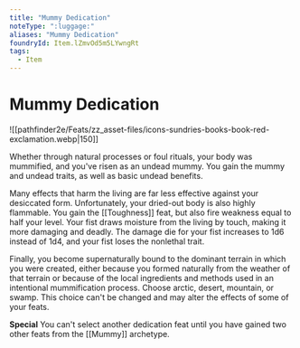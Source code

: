 ```yaml
---
title: "Mummy Dedication"
noteType: ":luggage:"
aliases: "Mummy Dedication"
foundryId: Item.lZmvOd5m5LYwngRt
tags:
  - Item
---
```


# Mummy Dedication
![[pathfinder2e/Feats/zz_asset-files/icons-sundries-books-book-red-exclamation.webp|150]]

Whether through natural processes or foul rituals, your body was mummified, and you've risen as an undead mummy. You gain the mummy and undead traits, as well as basic undead benefits.

Many effects that harm the living are far less effective against your desiccated form. Unfortunately, your dried-out body is also highly flammable. You gain the [[Toughness]] feat, but also fire weakness equal to half your level. Your fist draws moisture from the living by touch, making it more damaging and deadly. The damage die for your fist increases to 1d6 instead of 1d4, and your fist loses the nonlethal trait.

Finally, you become supernaturally bound to the dominant terrain in which you were created, either because you formed naturally from the weather of that terrain or because of the local ingredients and methods used in an intentional mummification process. Choose arctic, desert, mountain, or swamp. This choice can't be changed and may alter the effects of some of your feats.

**Special** You can't select another dedication feat until you have gained two other feats from the [[Mummy]] archetype.
